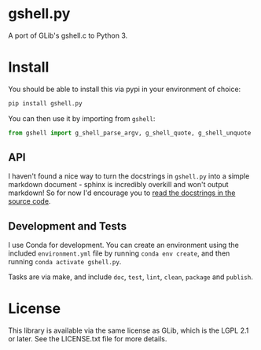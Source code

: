 # gshell.py

A port of GLib's gshell.c to Python 3.

# Install

You should be able to install this via pypi in your environment of choice:

```sh
pip install gshell.py
```

You can then use it by importing from `gshell`:

```py
from gshell import g_shell_parse_argv, g_shell_quote, g_shell_unquote
```

## API

I haven't found a nice way to turn the docstrings in `gshell.py` into a simple
markdown document - sphinx is incredibly overkill and won't output markdown!
So for now I'd encourage you to
[read the docstrings in the source code](https://github.com/jfhbrook/gshell.py/blob/master/gshell.py').

## Development and Tests

I use Conda for development. You can create an environment using the included
`environment.yml` file by running `conda env create`, and then running
`conda activate gshell.py`.

Tasks are via make, and include `doc`, `test`, `lint`, `clean`, `package` and
`publish`.


# License

This library is available via the same license as GLib, which is the LGPL 2.1
or later. See the LICENSE.txt file for more details.
